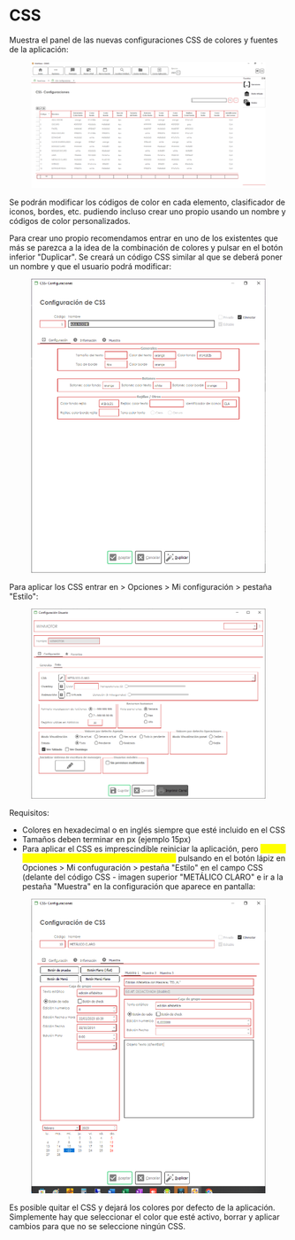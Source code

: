 # CSS

Muestra el panel de las nuevas configuraciones CSS de colores y fuentes de la aplicación:

<figure><img src="../../.gitbook/assets/imagen (33).png" alt=""><figcaption></figcaption></figure>

Se podrán modificar los códigos de color en cada elemento, clasificador de iconos, bordes, etc. pudiendo incluso crear uno propio usando un nombre y códigos de color personalizados.

Para crear uno propio recomendamos entrar en uno de los existentes que más se parezca a la idea de la combinación de colores y pulsar en el botón inferior "Duplicar". Se creará un código CSS similar al que se deberá poner un nombre y que el usuario podrá modificar:

<figure><img src="../../.gitbook/assets/imagen (11).png" alt=""><figcaption></figcaption></figure>

Para aplicar los CSS entrar en > Opciones > Mi configuración > pestaña "Estilo":

<figure><img src="../../.gitbook/assets/imagen (3) (7).png" alt=""><figcaption></figcaption></figure>

Requisitos:

* Colores en hexadecimal o en inglés siempre que esté incluido en el CSS
* Tamaños deben terminar en px (ejemplo 15px)
* Para aplicar el CSS es imprescindible reiniciar la aplicación, pero <mark style="color:yellow;">**hemos añadido la posibilidad de ver el resultado**</mark> pulsando en el botón lápiz en Opciones > Mi confuguración > pestaña "Estilo" en el campo CSS (delante del código CSS - imagen superior "METÁLICO CLARO" e ir a la pestaña "Muestra" en la configuración que aparece en pantalla:

<figure><img src="../../.gitbook/assets/imagen (9).png" alt=""><figcaption></figcaption></figure>

Es posible quitar el CSS y dejará los colores por defecto de la aplicación. Simplemente hay que seleccionar el color que esté activo, borrar y aplicar cambios para que no se seleccione ningún CSS.
